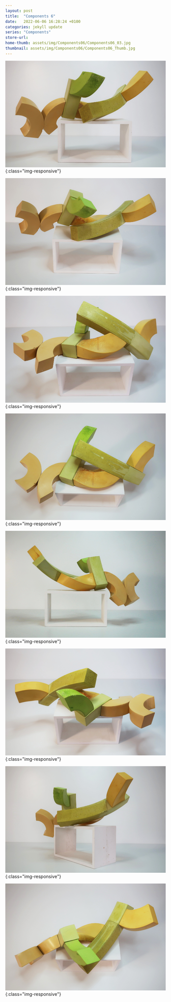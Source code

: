 ```yaml
---
layout: post
title:  "Components 6"
date:   2022-06-06 16:28:24 +0100
categories: jekyll update
series: "Components"
store-url:
home-thumb: assets/img/Components06/Components06_03.jpg
thumbnail: assets/img/Components06/Components06_Thumb.jpg
---
```


![Components 6 Sculpture](/assets/img/Components06/Components06_01.jpg){:class="img-responsive"}

![Components 6 Sculpture](/assets/img/Components06/Components06_02.jpg){:class="img-responsive"}

![Components 6 Sculpture](/assets/img/Components06/Components06_03.jpg){:class="img-responsive"}

![Components 6 Sculpture](/assets/img/Components06/Components06_04.jpg){:class="img-responsive"}

![Components 6 Sculpture](/assets/img/Components06/Components06_05.jpg){:class="img-responsive"}

![Components 6 Sculpture](/assets/img/Components06/Components06_06.jpg){:class="img-responsive"}

![Components 6 Sculpture](/assets/img/Components06/Components06_07.jpg){:class="img-responsive"}

![Components 6 Sculpture](/assets/img/Components06/Components06_08.jpg){:class="img-responsive"}
